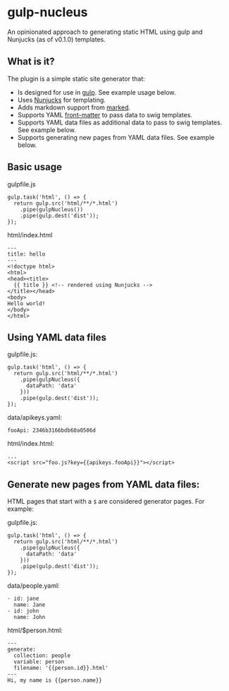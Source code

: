 # gulp-nucleus
An opinionated approach to generating static HTML using gulp and Nunjucks (as of v0.1.0) templates.

## What is it?

The plugin is a simple static site generator that:

- Is designed for use in [gulp](http://gulpjs.com/). See example usage below.
- Uses [Nunjucks](https://mozilla.github.io/nunjucks/) for templating.
- Adds markdown support from [marked](https://github.com/markedjs/marked).
- Supports YAML [front-matter](https://github.com/jxson/front-matter) to pass data to swig templates.
- Supports YAML data files as additional data to pass to swig templates. See example below.
- Supports generating new pages from YAML data files. See example below.

## Basic usage

gulpfile.js

    gulp.task('html', () => {
      return gulp.src('html/**/*.html')
        .pipe(gulpNucleus())
        .pipe(gulp.dest('dist'));
    });

html/index.html

    ---
    title: hello
    ---
    <!doctype html>
    <html>
    <head><title>
      {{ title }} <!-- rendered using Nunjucks -->
    </title></head>
    <body>
    Hello world!
    </body>
    </html>

## Using YAML data files

gulpfile.js:

    gulp.task('html', () => {
      return gulp.src('html/**/*.html')
        .pipe(gulpNucleus({
          dataPath: 'data'
        }))
        .pipe(gulp.dest('dist'));
    });

data/apikeys.yaml:

    fooApi: 2346b3166bdb60a0506d

html/index.html:

    ...
    <script src="foo.js?key={{apikeys.fooApi}}"></script>

## Generate new pages from YAML data files:

HTML pages that start with a `$` are considered generator pages. For example:

gulpfile.js:

    gulp.task('html', () => {
      return gulp.src('html/**/*.html')
        .pipe(gulpNucleus({
          dataPath: 'data'
        }))
        .pipe(gulp.dest('dist'));
    });

data/people.yaml:

    - id: jane
      name: Jane
    - id: john
      name: John

html/$person.html:

    ---
    generate:
      collection: people
      variable: person
      filename: '{{person.id}}.html'
    ---
    Hi, my name is {{person.name}}
